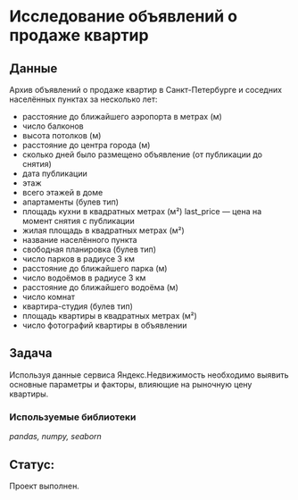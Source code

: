 # Исследование объявлений о продаже квартир

## Данные

Архив объявлений о продаже квартир в Санкт-Петербурге и соседних населённых пунктах за несколько лет:
- расстояние до ближайшего аэропорта в метрах (м)
- число балконов
- высота потолков (м)
- расстояние до центра города (м) 
- сколько дней было размещено объявление (от публикации до снятия)
- дата публикации
- этаж
- всего этажей в доме
- апартаменты (булев тип)
- площадь кухни в квадратных метрах (м²) last_price — цена на момент снятия с публикации
- жилая площадь в квадратных метрах (м²)
- название населённого пункта
- свободная планировка (булев тип)
- число парков в радиусе 3 км
- расстояние до ближайшего парка (м)
- число водоёмов в радиусе 3 км
- расстояние до ближайшего водоёма (м)
- число комнат
- квартира-студия (булев тип)
- площадь квартиры в квадратных метрах (м²)
- число фотографий квартиры в объявлении

## Задача

Используя данные сервиса Яндекс.Недвижимость необходимо выявить основные параметры и факторы, влияющие на рыночную цену квартиры. 

### Используемые библиотеки

*pandas, numpy, seaborn*

## Статус:

Проект выполнен.
